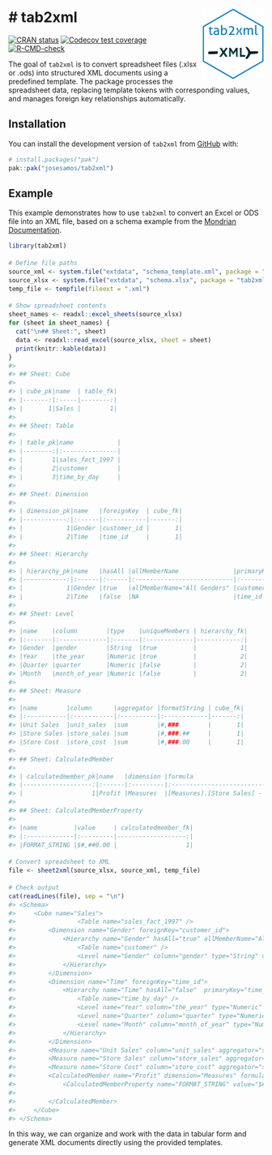 
<!-- README.md is generated from README.Rmd. Please edit that file -->

# \# tab2xml <a href="https://josesamos.github.io/tab2xml/"><img src="man/figures/logo.png" align="right" height="139" alt="tab2xml website" /></a>

<!-- badges: start -->

[![CRAN
status](https://www.r-pkg.org/badges/version/tab2xml)](https://CRAN.R-project.org/package=tab2xml)
[![Codecov test
coverage](https://codecov.io/gh/josesamos/tab2xml/graph/badge.svg)](https://app.codecov.io/gh/josesamos/tab2xml)
[![R-CMD-check](https://github.com/josesamos/tab2xml/actions/workflows/R-CMD-check.yaml/badge.svg)](https://github.com/josesamos/tab2xml/actions/workflows/R-CMD-check.yaml)
<!-- badges: end -->

The goal of `tab2xml` is to convert spreadsheet files (.xlsx or .ods)
into structured XML documents using a predefined template. The package
processes the spreadsheet data, replacing template tokens with
corresponding values, and manages foreign key relationships
automatically.

## Installation

You can install the development version of `tab2xml` from
[GitHub](https://github.com/) with:

``` r
# install.packages("pak")
pak::pak("josesamos/tab2xml")
```

## Example

This example demonstrates how to use `tab2xml` to convert an Excel or
ODS file into an XML file, based on a schema example from the [Mondrian
Documentation](https://mondrian.pentaho.com/documentation/schema.php).

``` r
library(tab2xml)

# Define file paths
source_xml <- system.file("extdata", "schema_template.xml", package = "tab2xml")
source_xlsx <- system.file("extdata", "schema.xlsx", package = "tab2xml")
temp_file <- tempfile(fileext = ".xml")

# Show spreadsheet contents
sheet_names <- readxl::excel_sheets(source_xlsx)
for (sheet in sheet_names) {
  cat("\n## Sheet:", sheet)
  data <- readxl::read_excel(source_xlsx, sheet = sheet)
  print(knitr::kable(data))
}
#> 
#> ## Sheet: Cube
#> 
#> | cube_pk|name  | table_fk|
#> |-------:|:-----|--------:|
#> |       1|Sales |        1|
#> 
#> ## Sheet: Table
#> 
#> | table_pk|name            |
#> |--------:|:---------------|
#> |        1|sales_fact_1997 |
#> |        2|customer        |
#> |        3|time_by_day     |
#> 
#> ## Sheet: Dimension
#> 
#> | dimension_pk|name   |foreignKey  | cube_fk|
#> |------------:|:------|:-----------|-------:|
#> |            1|Gender |customer_id |       1|
#> |            2|Time   |time_id     |       1|
#> 
#> ## Sheet: Hierarchy
#> 
#> | hierarchy_pk|name   |hasAll |allMemberName               |primaryKey  | dimension_fk| table_fk|
#> |------------:|:------|:------|:---------------------------|:-----------|------------:|--------:|
#> |            1|Gender |true   |allMemberName="All Genders" |customer_id |            1|        2|
#> |            2|Time   |false  |NA                          |time_id     |            2|        3|
#> 
#> ## Sheet: Level
#> 
#> |name    |column        |type    |uniqueMembers | hierarchy_fk|
#> |:-------|:-------------|:-------|:-------------|------------:|
#> |Gender  |gender        |String  |true          |            1|
#> |Year    |the_year      |Numeric |true          |            2|
#> |Quarter |quarter       |Numeric |false         |            2|
#> |Month   |month_of_year |Numeric |false         |            2|
#> 
#> ## Sheet: Measure
#> 
#> |name        |column      |aggregator |formatString | cube_fk|
#> |:-----------|:-----------|:----------|:------------|-------:|
#> |Unit Sales  |unit_sales  |sum        |#,###        |       1|
#> |Store Sales |store_sales |sum        |#,###.##     |       1|
#> |Store Cost  |store_cost  |sum        |#,###.00     |       1|
#> 
#> ## Sheet: CalculatedMember
#> 
#> | calculatedmember_pk|name   |dimension |formula                                            | cube_fk|
#> |-------------------:|:------|:---------|:--------------------------------------------------|-------:|
#> |                   1|Profit |Measures  |[Measures].[Store Sales] - [Measures].[Store Cost] |       1|
#> 
#> ## Sheet: CalculatedMemberProperty
#> 
#> |name          |value     | calculatedmember_fk|
#> |:-------------|:---------|-------------------:|
#> |FORMAT_STRING |$#,##0.00 |                   1|

# Convert spreadsheet to XML
file <- sheet2xml(source_xlsx, source_xml, temp_file)

# Check output
cat(readLines(file), sep = "\n")
#> <Schema>
#>     <Cube name="Sales">
#>                 <Table name="sales_fact_1997" />
#>         <Dimension name="Gender" foreignKey="customer_id">
#>             <Hierarchy name="Gender" hasAll="true" allMemberName="All Genders" primaryKey="customer_id">
#>                 <Table name="customer" />
#>                 <Level name="Gender" column="gender" type="String" uniqueMembers="true" />
#>             </Hierarchy>
#>         </Dimension>
#>         <Dimension name="Time" foreignKey="time_id">
#>             <Hierarchy name="Time" hasAll="false"  primaryKey="time_id">
#>                 <Table name="time_by_day" />
#>                 <Level name="Year" column="the_year" type="Numeric" uniqueMembers="true" />
#>                 <Level name="Quarter" column="quarter" type="Numeric" uniqueMembers="false" />
#>                 <Level name="Month" column="month_of_year" type="Numeric" uniqueMembers="false" />
#>             </Hierarchy>
#>         </Dimension>
#>         <Measure name="Unit Sales" column="unit_sales" aggregator="sum" formatString="#,###" />
#>         <Measure name="Store Sales" column="store_sales" aggregator="sum" formatString="#,###.##" />
#>         <Measure name="Store Cost" column="store_cost" aggregator="sum" formatString="#,###.00" />
#>         <CalculatedMember name="Profit" dimension="Measures" formula="[Measures].[Store Sales] - [Measures].[Store Cost]">
#>             <CalculatedMemberProperty name="FORMAT_STRING" value="$#,##0.00" />
#>             
#>         </CalculatedMember>
#>     </Cube>
#> </Schema>
```

In this way, we can organize and work with the data in tabular form and
generate XML documents directly using the provided templates.
